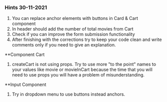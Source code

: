 ### Hints 30-11-2021

1. You can replace anchor elements with buttons in Card & Cart component
2. In header should add the number of total movies from Cart
3. Check if you can improve the form submission functionality
4. After finishing with the corrections try to keep your code clean and write comments only if you need to give an explanation.


**Component Cart
1. createCart is not using props. Try to use more "to the point" names to your values like movie or movieInCart
    because the time that you will need to use props you will have a problem of misunderstanding.
 
**Input Component
1. Try in dropdown menu to use buttons instead anchors.